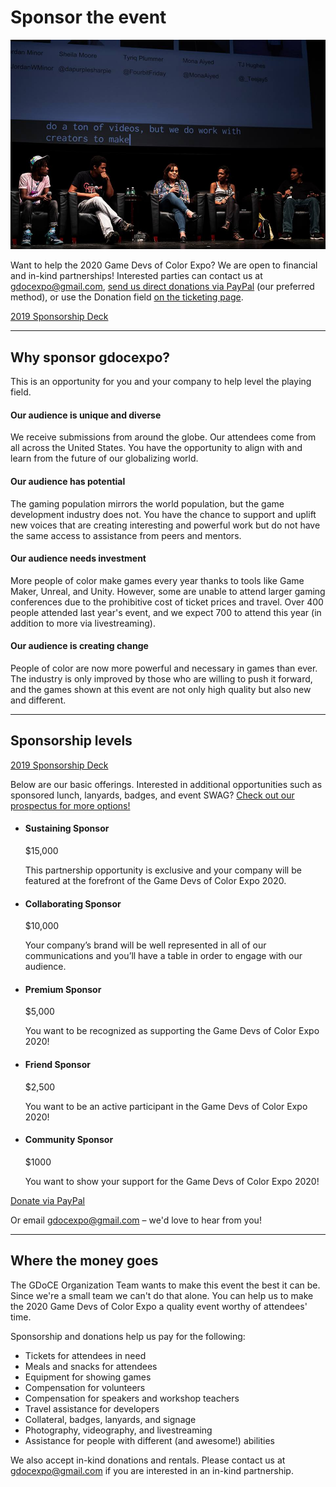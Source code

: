 # Sponsor the event

![](/assets/images/photos/2018/2018GDoCE_2.jpg)

Want to help the 2020 Game Devs of Color Expo? We are open to financial and in-kind partnerships! Interested parties can contact us at gdocexpo@gmail.com, [send us direct donations via PayPal](http://paypal.me/BrooklynGamery) (our preferred method), or use the Donation field [on the ticketing page](/tickets).

<a href="http://bit.ly/gdocexpo2019sponsorship" class="btn">2019 Sponsorship Deck</a>

----

## Why sponsor gdocexpo?

This is an opportunity for you and your company to help level the playing field.

#### Our audience is unique and diverse

We receive submissions from around the globe. Our attendees come from all across the United States. You have the opportunity to align with and learn from the future of our globalizing world.

#### Our audience has potential

The gaming population mirrors the world population, but the game development industry does not. You have the chance to support and uplift new voices that are creating interesting and powerful work but do not have the same access to assistance from peers and mentors.

#### Our audience needs investment

More people of color make games every year thanks to tools like Game Maker, Unreal, and Unity. However, some are unable to attend larger gaming conferences due to the prohibitive cost of ticket prices and travel. Over 400 people attended last year's event, and we expect 700 to attend this year (in addition to more via livestreaming).

#### Our audience is creating change

People of color are now more powerful and necessary in games than ever. The industry is only improved by those who are willing to push it forward, and the games shown at this event are not only high quality but also new and different.

----

## Sponsorship levels
<a href="http://bit.ly/gdocexpo2019sponsorship" class="btn">2019 Sponsorship Deck</a>


Below are our basic offerings. Interested in additional opportunities such as sponsored lunch, lanyards, badges, and event SWAG? [Check out our prospectus for more options!](http://bit.ly/gdocexpo2019sponsorship)

<ul class="col-container">
  <li class="col-3-2 sponsorship-list-item sponsorship-list-item-featured">
    <h4>Sustaining Sponsor</h4>
    <p class="sponsorship-price">$15,000</p>
    <p>This partnership opportunity is exclusive and your company will be featured at the forefront of the Game Devs of Color Expo 2020. </p>
  </li>
  <li class="col-3 sponsorship-list-item">
    <h4>Collaborating Sponsor</h4>
    <p class="sponsorship-price">$10,000</p>
    <p class="text-smaller">Your company’s brand will be well represented in all of our communications and you’ll  have a table in order to engage with our audience. </p>
  </li>
  <li class="col-3 sponsorship-list-item">
    <h4>Premium Sponsor</h4>
    <p class="sponsorship-price">$5,000</p>
    <p class="text-smaller">You want to be recognized as supporting the Game Devs of Color Expo 2020!</p>
  </li>
  <li class="col-3 sponsorship-list-item">
    <h4>Friend Sponsor</h4>
    <p class="sponsorship-price">$2,500</p>
    <p class="text-smaller">You want to be an active participant in the Game Devs of Color Expo 2020!</p>
  </li>
  <li class="col-3 sponsorship-list-item">
    <h4>Community Sponsor</h4>
    <p class="sponsorship-price">$1000</p>
    <p class="text-smaller">You want to show your support for the Game Devs of Color Expo 2020!</p>
  </li>
</ul>


<a href="http://paypal.me/BrooklynGamery" class="btn" target="_blank">Donate via PayPal</a> 

Or email gdocexpo@gmail.com – we'd love to hear from you!

----

## Where the money goes

The GDoCE Organization Team wants to make this event the best it can be. Since we're a small team we can't do that alone. You can help us to make the 2020 Game Devs of Color Expo a quality event worthy of attendees' time.

Sponsorship and donations help us pay for the following:

- Tickets for attendees in need
- Meals and snacks for attendees
- Equipment for showing games
- Compensation for volunteers
- Compensation for speakers and workshop teachers
- Travel assistance for developers
- Collateral, badges, lanyards, and signage
- Photography, videography, and livestreaming
- Assistance for people with different (and awesome!) abilities

We also accept in-kind donations and rentals. Please contact us at gdocexpo@gmail.com if you are interested in an in-kind partnership.
